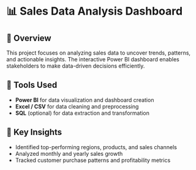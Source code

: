 # 📊 Sales Data Analysis Dashboard

## 📘 Overview
This project focuses on analyzing sales data to uncover trends, patterns, and actionable insights. The interactive Power BI dashboard enables stakeholders to make data-driven decisions efficiently.

## 🧰 Tools Used
- **Power BI** for data visualization and dashboard creation  
- **Excel / CSV** for data cleaning and preprocessing  
- **SQL** (optional) for data extraction and transformation  

## 🚀 Key Insights
- Identified top-performing regions, products, and sales channels  
- Analyzed monthly and yearly sales growth  
- Tracked customer purchase patterns and profitability metrics  

